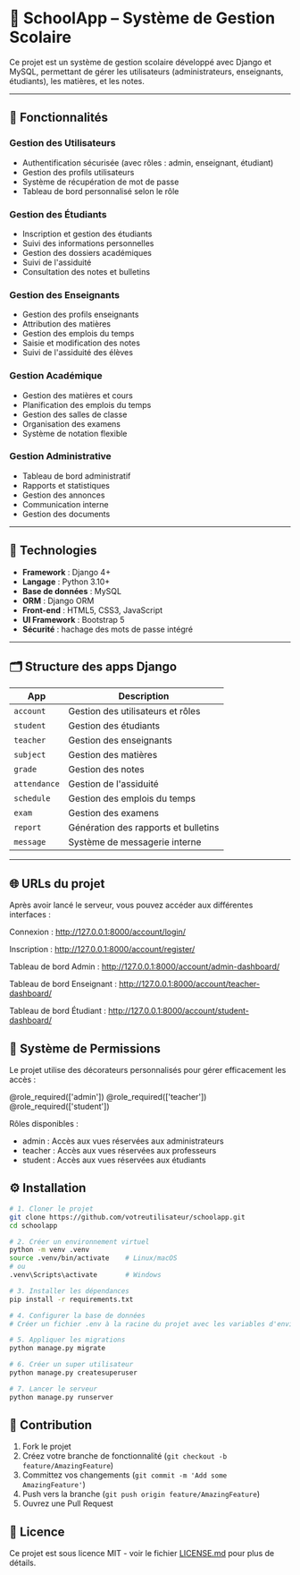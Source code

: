 # 🏫 SchoolApp – Système de Gestion Scolaire

Ce projet est un système de gestion scolaire développé avec Django et MySQL, permettant de gérer les utilisateurs (administrateurs, enseignants, étudiants), les matières, et les notes.

---

## 🚀 Fonctionnalités

### Gestion des Utilisateurs
- Authentification sécurisée (avec rôles : admin, enseignant, étudiant)
- Gestion des profils utilisateurs
- Système de récupération de mot de passe
- Tableau de bord personnalisé selon le rôle

### Gestion des Étudiants
- Inscription et gestion des étudiants
- Suivi des informations personnelles
- Gestion des dossiers académiques
- Suivi de l'assiduité
- Consultation des notes et bulletins

### Gestion des Enseignants
- Gestion des profils enseignants
- Attribution des matières
- Gestion des emplois du temps
- Saisie et modification des notes
- Suivi de l'assiduité des élèves

### Gestion Académique
- Gestion des matières et cours
- Planification des emplois du temps
- Gestion des salles de classe
- Organisation des examens
- Système de notation flexible

### Gestion Administrative
- Tableau de bord administratif
- Rapports et statistiques
- Gestion des annonces
- Communication interne
- Gestion des documents

---

## 🧱 Technologies

- **Framework** : Django 4+
- **Langage** : Python 3.10+
- **Base de données** : MySQL
- **ORM** : Django ORM
- **Front-end** : HTML5, CSS3, JavaScript
- **UI Framework** : Bootstrap 5
- **Sécurité** : hachage des mots de passe intégré

---

## 🗂️ Structure des apps Django

| App         | Description                              |
|-------------|------------------------------------------|
| `account`   | Gestion des utilisateurs et rôles        |
| `student`   | Gestion des étudiants                    |
| `teacher`   | Gestion des enseignants                  |
| `subject`   | Gestion des matières                     |
| `grade`     | Gestion des notes                        |
| `attendance`| Gestion de l'assiduité                  |
| `schedule`  | Gestion des emplois du temps            |
| `exam`      | Gestion des examens                     |
| `report`    | Génération des rapports et bulletins    |
| `message`   | Système de messagerie interne           |

---

## 🌐 URLs du projet
Après avoir lancé le serveur, vous pouvez accéder aux différentes interfaces :

Connexion : http://127.0.0.1:8000/account/login/

Inscription : http://127.0.0.1:8000/account/register/

Tableau de bord Admin : http://127.0.0.1:8000/account/admin-dashboard/

Tableau de bord Enseignant : http://127.0.0.1:8000/account/teacher-dashboard/

Tableau de bord Étudiant : http://127.0.0.1:8000/account/student-dashboard/

## 🔐 Système de Permissions
Le projet utilise des décorateurs personnalisés pour gérer efficacement les accès :

@role_required(['admin'])
@role_required(['teacher'])
@role_required(['student'])

Rôles disponibles :
- admin : Accès aux vues réservées aux administrateurs
- teacher : Accès aux vues réservées aux professeurs
- student : Accès aux vues réservées aux étudiants

## ⚙️ Installation

```bash
# 1. Cloner le projet
git clone https://github.com/votreutilisateur/schoolapp.git
cd schoolapp

# 2. Créer un environnement virtuel
python -m venv .venv
source .venv/bin/activate    # Linux/macOS
# ou
.venv\Scripts\activate       # Windows

# 3. Installer les dépendances
pip install -r requirements.txt

# 4. Configurer la base de données
# Créer un fichier .env à la racine du projet avec les variables d'environnement

# 5. Appliquer les migrations
python manage.py migrate

# 6. Créer un super utilisateur
python manage.py createsuperuser

# 7. Lancer le serveur
python manage.py runserver
```

## 📝 Contribution

1. Fork le projet
2. Créez votre branche de fonctionnalité (`git checkout -b feature/AmazingFeature`)
3. Committez vos changements (`git commit -m 'Add some AmazingFeature'`)
4. Push vers la branche (`git push origin feature/AmazingFeature`)
5. Ouvrez une Pull Request

## 📄 Licence

Ce projet est sous licence MIT - voir le fichier [LICENSE.md](LICENSE.md) pour plus de détails.
